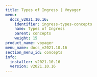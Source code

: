 ```yaml
---
title: Types of Ingress | Voyager
menu:
  docs_v2021.10.16:
    identifier: ingress-types-concepts
    name: Types of Ingress
    parent: concepts
    weight: 15
product_name: voyager
menu_name: docs_v2021.10.16
section_menu_id: concepts
info:
  installer: v2021.10.16
  version: v2021.10.16
---
```


